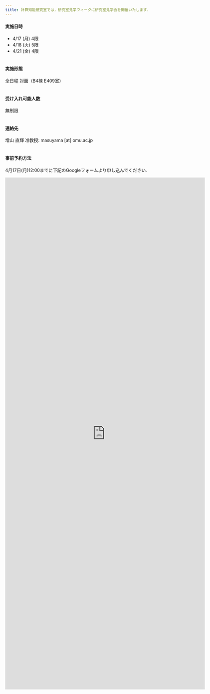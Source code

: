 ```yaml
---
title: 計算知能研究室では，研究室見学ウィークに研究室見学会を開催いたします．
---
```


#### 実施日時
- 4/17 (月) 4限
- 4/18 (火) 5限
- 4/21 (金) 4限
<br><br>

#### 実施形態
全日程 対面（B4棟 E409室）
<br><br>

#### 受け入れ可能人数 
無制限
<br><br>

#### 連絡先
増山 直輝 准教授: masuyama [at] omu.ac.jp
<br><br>

#### 事前予約方法
4月17日(月)12:00までに下記のGoogleフォームより申し込んでください．
<iframe src="https://docs.google.com/forms/d/e/1FAIpQLSf-Ms8-oNNz4sd8sEx9lY7b5lG04s5rvSWxjHUZlVyo5rP3bA/viewform?embedded=true" width="640" height="1637" frameborder="0" marginheight="0" marginwidth="0">読み込んでいます…</iframe>
